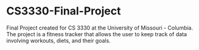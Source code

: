 # CS3330-Final-Project
Final Project created for CS 3330 at the University of Missouri - Columbia. The project is a fitness tracker that allows the user to keep track of data involving workouts, diets, and their goals. 
